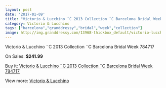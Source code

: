 ```yaml
---
layout: post
date: '2017-01-09'
title: "Victorio & Lucchino ¨C 2013 Collection ¨C Barcelona Bridal Week 784717"
category: Victorio & Lucchino
tags: ["barcelona","granddressy","bridal","week","collection"]
image: http://img.granddressy.com/13968-thickbox_default/victorio-lucchino-c-2013-collection-c-barcelona-bridal-week-784717.jpg
---
```

Victorio & Lucchino ¨C 2013 Collection ¨C Barcelona Bridal Week 784717

On Sales: **$241.99**
<a href="https://www.granddressy.com/en/victorio-lucchino/13036-victorio-lucchino-c-2013-collection-c-barcelona-bridal-week-784717.html"><amp-img layout="responsive" width="600" height="600" src="//img.granddressy.com/13968-thickbox_default/victorio-lucchino-c-2013-collection-c-barcelona-bridal-week-784717.jpg" alt="Victorio & Lucchino ¨C 2013 Collection ¨C Barcelona Bridal Week 784717 0" /></a>

Buy it: [Victorio & Lucchino ¨C 2013 Collection ¨C Barcelona Bridal Week 784717](https://www.granddressy.com/en/victorio-lucchino/13036-victorio-lucchino-c-2013-collection-c-barcelona-bridal-week-784717.html "Victorio & Lucchino ¨C 2013 Collection ¨C Barcelona Bridal Week 784717")

View more: [Victorio & Lucchino](https://www.granddressy.com/en/75-victorio-lucchino "Victorio & Lucchino")